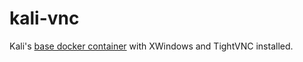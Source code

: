 # kali-vnc

Kali's [base docker container](https://github.com/offensive-security/kali-linux-docker) with XWindows and TightVNC installed.

